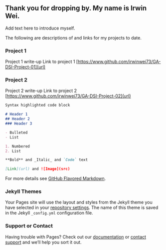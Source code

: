 ## Thank you for dropping by. My name is Irwin Wei.

Add text here to introduce myself.

The following are descriptions of and links for my projects to date.

### Project 1

Project 1 write-up
Link to project 1 [https://www.github.com/irwinwei73/GA-DSI-Project-01](url)

### Project 2

Project 2 write-up
Link to project 2 [https://www.github.com/irwinwei73/GA-DSI-Project-02](url)


```markdown
Syntax highlighted code block

# Header 1
## Header 2
### Header 3

- Bulleted
- List

1. Numbered
2. List

**Bold** and _Italic_ and `Code` text

[Link](url) and ![Image](src)
```

For more details see [GitHub Flavored Markdown](https://guides.github.com/features/mastering-markdown/).

### Jekyll Themes

Your Pages site will use the layout and styles from the Jekyll theme you have selected in your [repository settings](https://github.com/irwinwei73/irwinwei.github.io/settings). The name of this theme is saved in the Jekyll `_config.yml` configuration file.

### Support or Contact

Having trouble with Pages? Check out our [documentation](https://help.github.com/categories/github-pages-basics/) or [contact support](https://github.com/contact) and we’ll help you sort it out.
